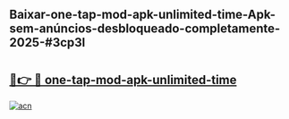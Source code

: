 ## Baixar-one-tap-mod-apk-unlimited-time-Apk-sem-anúncios-desbloqueado-completamente-2025-#3cp3l

# <h2><a href="https://ainizakaria.my?title=one-tap-mod-apk-unlimited-time&ref=20M">🔗👉 🔴 one-tap-mod-apk-unlimited-time</a></h2>

[![acn](https://github.com/user-attachments/assets/0f9c940e-d8b0-45ae-aac7-cd30a18b3e1c)](https://ainizakaria.my?title=one-tap-mod-apk-unlimited-time&ref=20M)

